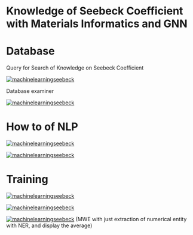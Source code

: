 # Knowledge of Seebeck Coefficient with Materials Informatics and GNN

# Database

Query for Search of Knowledge on Seebeck Coefficient

[![machinelearningseebeck](https://img.shields.io/badge/queryexplorer-streamlit-red)](https://seebeckcoefficient-queryforknowledge.streamlit.app/)


Database examiner

[![machinelearningseebeck](https://img.shields.io/badge/dbexaminer-streamlit-red)](https://seebeckdatabase-examiner.streamlit.app/)

# How to of NLP

[![machinelearningseebeck](https://img.shields.io/badge/seebeckreader1-streamlit-red)](https://seebeck-coefficient-textreader.streamlit.app/)

[![machinelearningseebeck](https://img.shields.io/badge/seebeckreader2-streamlit-red)](https://seebeck-coefficient-textreader2.streamlit.app/)


# Training 



[![machinelearningseebeck](https://img.shields.io/badge/formulagraph1-streamlit-red)](https://material-formula-and-graph.streamlit.app/)

[![machinelearningseebeck](https://img.shields.io/badge/formulagraph2-streamlit-red)](https://material-formula-and-graph2.streamlit.app/)

[![machinelearningseebeck](https://img.shields.io/badge/formulagraph3-streamlit-red)](https://material-formula-and-graph3.streamlit.app/) (MWE with just extraction of numerical entity with NER, and display the average)
